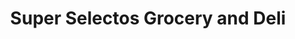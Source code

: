 ---
title: "Super Selectos Grocery and Deli"
url: /woodbridge/super-selectos-grocery-and-deli/
shop: Lebensmittel
---